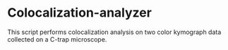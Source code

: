 # Colocalization-analyzer
This script performs colocalization analysis on two color kymograph data collected on a C-trap microscope.
